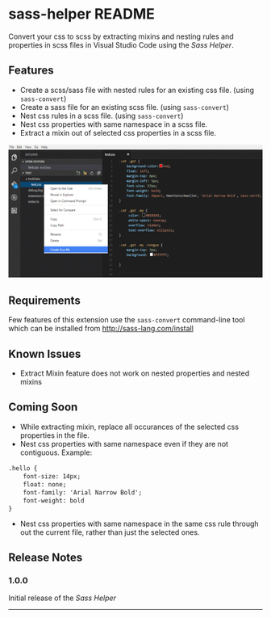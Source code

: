# sass-helper README

Convert your css to scss by extracting mixins and nesting rules and properties in scss files in Visual Studio Code using the *Sass Helper*.

## Features

- Create a scss/sass file with nested rules for an existing css file. (using `sass-convert`)
- Create a sass file for an existing scss file. (using `sass-convert`)
- Nest css rules in a scss file. (using `sass-convert`)
- Nest css properties with same namespace in a scss file.
- Extract a mixin out of selected css properties in a scss file.

![Sass Helper in Action](images/sass-helper.gif)

## Requirements
Few features of this extension use the `sass-convert` command-line tool which can be installed from http://sass-lang.com/install

## Known Issues

- Extract Mixin feature does not work on nested properties and nested mixins

## Coming Soon

- While extracting mixin, replace all occurances of the selected css properties in the file.
- Nest css properties with same namespace even if they are not contiguous. Example:
```
.hello {
    font-size: 14px;
    float: none;
    font-family: 'Arial Narrow Bold';
    font-weight: bold
} 
```
- Nest css properties with same namespace in the same css rule through out the current file, rather than just the selected ones.

## Release Notes

### 1.0.0

Initial release of the *Sass Helper*



-----------------------------------------------------------------------------------------------------------

